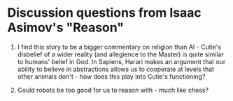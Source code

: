 # Discussion questions from Isaac Asimov's "Reason"

1. I find this story to be a bigger commentary on religion than AI - Cutie's disbelief of a wider reality (and allegience to the Master) is quite similar to humans' belief in God. In Sapiens, Harari makes an argument that our ability to believe in abstractions allows us to cooperate at levels that other animals don't - how does this play into Cutie's functioning?

2. Could robots be too good for us to reason with - much like chess?
